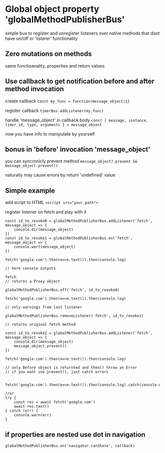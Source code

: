 # Global object property 'globalMethodPublisherBus'

simple bus to register and unregister listeners over native methods that dont have on/off or 'listerer' functionality

## Zero mutations on methods

same functioanality, properties and return values

## Use callback to get notification before and after method invocation

create callback ```const my_func = function(message_object){}```

register callback ```timerBus.addListener(my_func)```

handle 'message_object' in callback body ```const {
	message,
	instance,
	timer_id,
	type,
	arguments
	} = message_object```

now you have info to manipulate by yourself

## bonus in 'before' invocation 'message_object'

you can syncronicly prevent method ```message_object?.prevent && message_object.prevent()```

naturally may cause errors by return 'undefined' value

## Simple example

add script to HTML ```<script src="your.path">```

register listener on fetch and play with it
```
const id_to_revoke0 = globalMethodPublisherBus.addListener('fetch', message_object => {
	console.dir(message_object)
})
const id_to_revoke1 = globalMethodPublisherBus.on('fetch', message_object => {
	console.wart(message_object)
})

fetch('google.com').then(e=>e.text()).then(console.log)

// here console outputs

fetch
// returns a Proxy object

globalMethodPublisherBus.off('fetch', id_to_revoke0)

fetch('google.com').then(e=>e.text()).then(console.log)

// only warnings from last listener

globalMethodPublisherBus.removeListener('fetch', id_to_revoke1)

// returns original fetch method

const id_to_revoke2 = globalMethodPublisherBus.addListener('fetch', message_object => {
	console.dir(message_object)
	message_object.prevent()
})

fetch('google.com').then(e=>e.text()).then(console.log)

// only Before object is returnted and then() throw an Error
// if you want use prevent(), just catch errors


fetch('google.com').then(e=>e.text()).then(console.log).catch(console.warn)

//or 
try {
	const res = await fetch('google.com')
	await res.text()
} catch (err) {
	console.warn(err)
}

```

## if properties are nested use dot in navigation
```globalMethodPublisherBus.on('navigator.canShare', callback)```
